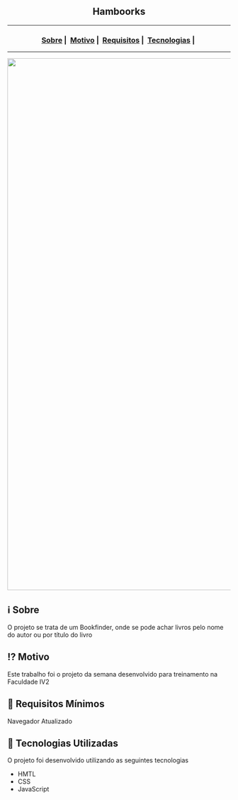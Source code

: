 <h2 align="center">Hamboorks</h2>

___




<h3 align="center">
  <a href="#information_source-sobre">Sobre</a>&nbsp;|&nbsp;
  <a href="#interrobang-motivo">Motivo</a>&nbsp;|&nbsp;
  <a href="#seedling-requisitos-mínimos">Requisitos</a>&nbsp;|&nbsp;
  <a href="#rocket-tecnologias-utilizadas">Tecnologias</a>&nbsp;|&nbsp;
</h3>

___

<img src="https://readme-maker.herokuapp.com/uploads/2cb6c9a54439da61-thumgit.png" width="1200">

## :information_source: Sobre

O projeto se trata de um Bookfinder, onde se pode achar livros pelo nome do autor ou por título do livro

## :interrobang: Motivo

Este trabalho foi o projeto da semana desenvolvido para treinamento na Faculdade IV2

## :seedling: Requisitos Mínimos

Navegador Atualizado

## :rocket: Tecnologias Utilizadas 

O projeto foi desenvolvido utilizando as seguintes tecnologias

- HMTL
- CSS
- JavaScript

